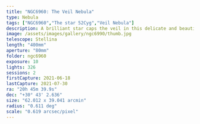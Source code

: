 ```yaml
---
title: "NGC6960: The Veil Nebula"
type: Nebula
tags: ["NGC6960","The star 52Cyg","Veil Nebula"]
description: A brilliant star caps the veil in this delicate and beautiful nebula.
image: /assets/images/gallery/ngc6990/thumb.jpg
telescope: Stellina
length: "400mm"
aperture: "80mm"
folder: ngc6960
exposure: 10
lights: 326
sessions: 2
firstCapture: 2021-06-18 
lastCapture: 2021-07-30
ra: "20h 45m 39.9s"
dec: "+30° 43' 2.636"
size: "62.012 x 39.041 arcmin"
radius: "0.611 deg"
scale: "0.619 arcsec/pixel"
---
```

